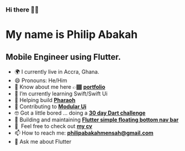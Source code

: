 ### Hi there 👋🏾

My name is Philip Abakah
====================================

Mobile Engineer using Flutter.
-------------------------

- 🌍 I currently live in Accra, Ghana.
- 😄 Pronouns: He/Him
- 📄 Know about me here 👉🏾 **[portfolio](https://philipwrites.codes)**
- 🍎 I’m currently learning Swift/Swift Ui 
- 🌱 Helping build **[Pharaoh](https://github.com/pharaoh-dart)**
- 🤗 Contributing to **[Modular Ui](https://github.com/opxica/modular-ui)**
- 🤓 Got a little bored ... doing a **[30 day Dart challenge](https://github.com/Strange-Philip/dart_challenge/tree/main)**
- 👯 Building and maintaining **[Flutter simple floating bottom nav bar](https://pub.dev/packages/simple_floating_bottom_nav_bar)**
- 🤝  Feel free to check out **[my cv](https://drive.google.com/file/d/1hLtYFvgm1Qv8aHYSBLFmh0mr4xsNj4yU/view?usp=sharing)**
- 📫 How to reach me: **philipabakahmensah@gmail.com**
- 💬 Ask me about Flutter
